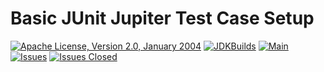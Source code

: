 <!---
 Licensed to the Apache Software Foundation (ASF) under one or more
 contributor license agreements.  See the NOTICE file distributed with
 this work for additional information regarding copyright ownership.
 The ASF licenses this file to You under the Apache License, Version 2.0
 (the "License"); you may not use this file except in compliance with
 the License.  You may obtain a copy of the License at

      http://www.apache.org/licenses/LICENSE-2.0

 Unless required by applicable law or agreed to in writing, software
 distributed under the License is distributed on an "AS IS" BASIS,
 WITHOUT WARRANTIES OR CONDITIONS OF ANY KIND, either express or implied.
 See the License for the specific language governing permissions and
 limitations under the License.
-->
# Basic JUnit Jupiter Test Case Setup

[![Apache License, Version 2.0, January 2004](https://img.shields.io/github/license/apache/maven.svg?label=License)][license]
[![JDKBuilds](https://github.com/khmarbaise/basic-junit-jupiter-test/workflows/JDKBuilds/badge.svg)][jdkbuilds]
[![Main](https://github.com/khmarbaise/basic-junit-jupiter-test/workflows/Main/badge.svg)][mainbuilds]
[![Issues](https://img.shields.io/github/issues/khmarbaise/basic-junit-jupiter-test)](https://github.com/khmarbaise/basic-junit-jupiter-test/issues)
[![Issues Closed](https://img.shields.io/github/issues-closed/khmarbaise/basic-junit-jupiter-test)](https://github.com/khmarbaise/basic-junit-jupiter-test/issues?q=is%3Aissue+is%3Aclosed)



[license]: https://www.apache.org/licenses/LICENSE-2.0
[jdkbuilds]: https://github.com/khmarbaise/basic-junit-jupiter-test/actions?query=workflow%3AJDKBuilds
[mainbuilds]: https://github.com/khmarbaise/basic-junit-jupiter-test/actions?query=workflow%3AMain


